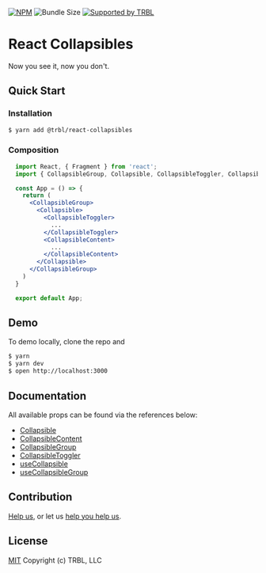 [![NPM](https://img.shields.io/npm/v/@trbl/react-collapsibles)](https://www.npmjs.com/@trbl/react-collapsibles)
![Bundle Size](https://img.shields.io/bundlephobia/minzip/@trbl/react-collapsibles?label=zipped)
[![Supported by TRBL](https://img.shields.io/badge/supported_by-TRBL-black)](https://github.com/trouble)

# React Collapsibles

Now you see it, now you don't.

## Quick Start

### Installation

```bash
$ yarn add @trbl/react-collapsibles
```

### Composition

```jsx
  import React, { Fragment } from 'react';
  import { CollapsibleGroup, Collapsible, CollapsibleToggler, CollapsibleContent } from '@trbl/react-collapsibles';

  const App = () => {
    return (
      <CollapsibleGroup>
        <Collapsible>
          <CollapsibleToggler>
            ...
          </CollapsibleToggler>
          <CollapsibleContent>
            ...
          </CollapsibleContent>
        </Collapsible>
      </CollapsibleGroup>
    )
  }

  export default App;
```

## Demo

To demo locally, clone the repo and

```bash
$ yarn
$ yarn dev
$ open http://localhost:3000
```

## Documentation

All available props can be found via the references below:

  - [Collapsible](./src/Collapsible/README.md)
  - [CollapsibleContent](./src/CollapsibleContent/README.md)
  - [CollapsibleGroup](./src/CollapsibleGroup/README.md)
  - [CollapsibleToggler](./src/CollapsibleToggler/README.md)
  - [useCollapsible](./src/Collapsible/README.md)
  - [useCollapsibleGroup](./src/CollapsibleGroup/README.md)

## Contribution

[Help us,](https://github.com/trouble/.github/blob/master/CONTRIBUTING.md) or let us [help you help us](https://github.com/trouble/.github/blob/master/SUPPORT.md).

## License

[MIT](https://github.com/trouble/react-collapsibles/blob/master/LICENSE) Copyright (c) TRBL, LLC
